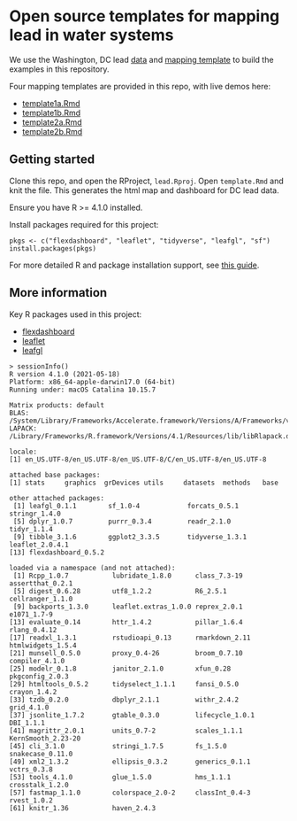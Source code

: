 # Open source templates for mapping lead in water systems

We use the Washington, DC lead [data](https://www.dcwater.com/service-line-materials-dashboard) and [mapping template](https://geo.dcwater.com/Lead/) to build the examples in this repository. 

Four mapping templates are provided in this repo, with live demos here:

- [template1a.Rmd](https://watergrid.io/lead1a/)   
- [template1b.Rmd](https://watergrid.io/lead1b/)   
- [template2a.Rmd](https://watergrid.io/lead2a/)   
- [template2b.Rmd](https://watergrid.io/lead2b/)   

## Getting started

Clone this repo, and open the RProject, `lead.Rproj`. Open `template.Rmd` and knit the file. This generates the html map and dashboard for DC lead data.  

Ensure you have R >= 4.1.0 installed. 

Install packages required for this project:

```
pkgs <- c("flexdashboard", "leaflet", "tidyverse", "leafgl", "sf")
install.packages(pkgs)
```

For more detailed R and package installation support, see [this guide](https://www.r4wrds.com/intro/m_install_r). 


## More information

Key R packages used in this project:

- [flexdashboard](https://pkgs.rstudio.com/flexdashboard/index.html)  
- [leaflet](https://rstudio.github.io/leaflet/)  
- [leafgl](https://github.com/r-spatial/leafgl)  

```
> sessionInfo()
R version 4.1.0 (2021-05-18)
Platform: x86_64-apple-darwin17.0 (64-bit)
Running under: macOS Catalina 10.15.7

Matrix products: default
BLAS:   /System/Library/Frameworks/Accelerate.framework/Versions/A/Frameworks/vecLib.framework/Versions/A/libBLAS.dylib
LAPACK: /Library/Frameworks/R.framework/Versions/4.1/Resources/lib/libRlapack.dylib

locale:
[1] en_US.UTF-8/en_US.UTF-8/en_US.UTF-8/C/en_US.UTF-8/en_US.UTF-8

attached base packages:
[1] stats     graphics  grDevices utils     datasets  methods   base     

other attached packages:
 [1] leafgl_0.1.1        sf_1.0-4            forcats_0.5.1       stringr_1.4.0      
 [5] dplyr_1.0.7         purrr_0.3.4         readr_2.1.0         tidyr_1.1.4        
 [9] tibble_3.1.6        ggplot2_3.3.5       tidyverse_1.3.1     leaflet_2.0.4.1    
[13] flexdashboard_0.5.2

loaded via a namespace (and not attached):
 [1] Rcpp_1.0.7           lubridate_1.8.0      class_7.3-19         assertthat_0.2.1    
 [5] digest_0.6.28        utf8_1.2.2           R6_2.5.1             cellranger_1.1.0    
 [9] backports_1.3.0      leaflet.extras_1.0.0 reprex_2.0.1         e1071_1.7-9         
[13] evaluate_0.14        httr_1.4.2           pillar_1.6.4         rlang_0.4.12        
[17] readxl_1.3.1         rstudioapi_0.13      rmarkdown_2.11       htmlwidgets_1.5.4   
[21] munsell_0.5.0        proxy_0.4-26         broom_0.7.10         compiler_4.1.0      
[25] modelr_0.1.8         janitor_2.1.0        xfun_0.28            pkgconfig_2.0.3     
[29] htmltools_0.5.2      tidyselect_1.1.1     fansi_0.5.0          crayon_1.4.2        
[33] tzdb_0.2.0           dbplyr_2.1.1         withr_2.4.2          grid_4.1.0          
[37] jsonlite_1.7.2       gtable_0.3.0         lifecycle_1.0.1      DBI_1.1.1           
[41] magrittr_2.0.1       units_0.7-2          scales_1.1.1         KernSmooth_2.23-20  
[45] cli_3.1.0            stringi_1.7.5        fs_1.5.0             snakecase_0.11.0    
[49] xml2_1.3.2           ellipsis_0.3.2       generics_0.1.1       vctrs_0.3.8         
[53] tools_4.1.0          glue_1.5.0           hms_1.1.1            crosstalk_1.2.0     
[57] fastmap_1.1.0        colorspace_2.0-2     classInt_0.4-3       rvest_1.0.2         
[61] knitr_1.36           haven_2.4.3         
```